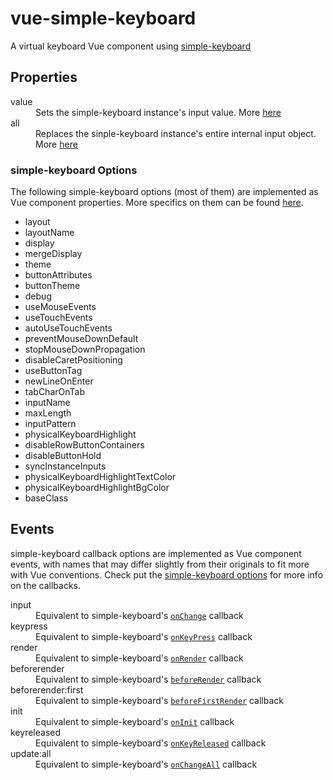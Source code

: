 # vue-simple-keyboard
A virtual keyboard Vue component using [simple-keyboard](https://github.com/hodgef/simple-keyboard)

## Properties

<dl>
	<dt>value</dt>
	<dd>Sets the simple-keyboard instance's input value. More <a href="https://hodgef.com/simple-keyboard/documentation/methods/setinput/">here</a></dd>
	<dt>all</dt>
	<dd>Replaces the sinple-keyboard instance's entire internal input object. More <a href="https://hodgef.com/simple-keyboard/documentation/methods/replaceinput/">here</a></dd>
<dl>

### simple-keyboard Options

The following simple-keyboard options (most of them) are implemented as Vue component properties. More specifics on them can be found [here](https://hodgef.com/simple-keyboard/documentation/options/).

- layout
- layoutName
- display
- mergeDisplay
- theme
- buttonAttributes
- buttonTheme
- debug
- useMouseEvents
- useTouchEvents
- autoUseTouchEvents
- preventMouseDownDefault
- stopMouseDownPropagation
- disableCaretPositioning
- useButtonTag
- newLineOnEnter
- tabCharOnTab
- inputName
- maxLength
- inputPattern
- physicalKeyboardHighlight
- disableRowButtonContainers
- disableButtonHold
- syncInstanceInputs
- physicalKeyboardHighlightTextColor
- physicalKeyboardHighlightBgColor
- baseClass

## Events

simple-keyboard callback options are implemented as Vue component events, with names that may differ slightly from their originals to fit more with Vue conventions. Check put the [simple-keyboard options](https://hodgef.com/simple-keyboard/documentation/options/) for more info on the callbacks.

<dl>
	<dt>input</dt>
	<dd>Equivalent to simple-keyboard's <a href="https://hodgef.com/simple-keyboard/documentation/options/onchange/"><code>onChange</code></a> callback</dd>
	<dt>keypress</dt>
	<dd>Equivalent to simple-keyboard's <a href="https://hodgef.com/simple-keyboard/documentation/options/onkeypress/"><code>onKeyPress</code></a> callback</dd>
	<dt>render</dt>
	<dd>Equivalent to simple-keyboard's <a href="https://hodgef.com/simple-keyboard/documentation/options/onrender/"><code>onRender</code></a> callback</dd>
	<dt>beforerender</dt>
	<dd>Equivalent to simple-keyboard's <a href="https://hodgef.com/simple-keyboard/documentation/options/beforerender/"><code>beforeRender</code></a> callback</dd>
	<dt>beforerender:first</dt>
	<dd>Equivalent to simple-keyboard's <a href="https://hodgef.com/simple-keyboard/documentation/options/beforefirstrender/"><code>beforeFirstRender</code></a> callback</dd>
	<dt>init</dt>
	<dd>Equivalent to simple-keyboard's <a href="https://hodgef.com/simple-keyboard/documentation/options/oninit/"><code>onInit</code></a> callback</dd>
	<dt>keyreleased</dt>
	<dd>Equivalent to simple-keyboard's <a href="https://hodgef.com/simple-keyboard/documentation/options/onkeyreleased/"><code>onKeyReleased</code></a> callback</dd>
	<dt>update:all</dt>
	<dd>Equivalent to simple-keyboard's <a href="https://hodgef.com/simple-keyboard/documentation/options/onchangeall/"><code>onChangeAll</code></a> callback</dd>
<dl>
